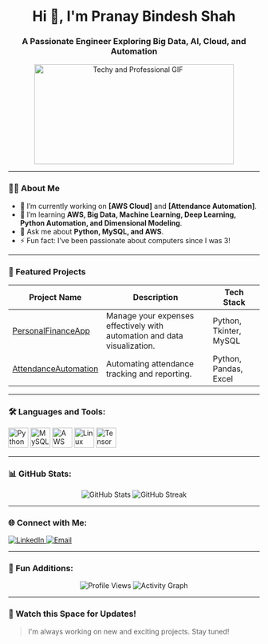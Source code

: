 <!--
**SPARTANX21/SPARTANX21** is a ✨ _special_ ✨ repository because its `README.md` (this file) appears on your GitHub profile.

Here are some ideas to get you started:

- 🔭 I’m currently working on ...
- 🌱 I’m currently learning ...
- 👯 I’m looking to collaborate on ...
- 🤔 I’m looking for help with ...
- 💬 Ask me about ...
- 📫 How to reach me: ...
- 😄 Pronouns: ...
- ⚡ Fun fact: ...
-->
<h1 align="center">Hi 👋, I'm Pranay Bindesh Shah</h1>
<h3 align="center">A Passionate Engineer Exploring Big Data, AI, Cloud, and Automation</h3>

<div align="center">
  <img src="https://media.giphy.com/media/iIqmM5tTjmpOB9mpbn/giphy.gif" width="400" height="200" alt="Techy and Professional GIF"/>
</div>



---

### 👨‍💻 About Me
- 🔭 I’m currently working on **[AWS Cloud]** and **[Attendance Automation]**.
- 🌱 I’m learning **AWS, Big Data, Machine Learning, Deep Learning, Python Automation, and Dimensional Modeling**.
- 💬 Ask me about **Python, MySQL, and AWS**.
- ⚡ Fun fact: I’ve been passionate about computers since I was 3!

---

### 🚀 Featured Projects
| Project Name     | Description                                     | Tech Stack         |
|-------------------|-------------------------------------------------|--------------------|
| [PersonalFinanceApp](https://github.com/SPARTANX21/PersonalFinanceApp) | Manage your expenses effectively with automation and data visualization. | Python, Tkinter, MySQL |
| [AttendanceAutomation](https://github.com/SPARTANX21/AttendanceAutomation) | Automating attendance tracking and reporting. | Python, Pandas, Excel |

---

### 🛠️ Languages and Tools:
<p align="left">
  <img src="https://cdn.jsdelivr.net/gh/devicons/devicon/icons/python/python-original.svg" alt="Python" width="40" height="40"/>
  <img src="https://cdn.jsdelivr.net/gh/devicons/devicon/icons/mysql/mysql-original.svg" alt="MySQL" width="40" height="40"/>
  <img src="https://cdn.jsdelivr.net/gh/devicons/devicon/icons/amazonwebservices/amazonwebservices-original.svg" alt="AWS" width="40" height="40"/>
  <img src="https://cdn.jsdelivr.net/gh/devicons/devicon/icons/linux/linux-original.svg" alt="Linux" width="40" height="40"/>
  <img src="https://cdn.jsdelivr.net/gh/devicons/devicon/icons/tensorflow/tensorflow-original.svg" alt="TensorFlow" width="40" height="40"/>
</p>

---

### 📊 GitHub Stats:
<p align="center">
  <img src="https://github-readme-stats.vercel.app/api?username=SPARTANX21&show_icons=true&theme=tokyonight" alt="GitHub Stats" />
  <img src="https://github-readme-streak-stats.herokuapp.com/?user=SPARTANX21&theme=tokyonight" alt="GitHub Streak" />
</p>

---

### 🌐 Connect with Me:
<p align="left">
  <a href="https://www.linkedin.com/in/shahpranay57/" target="_blank">
    <img src="https://img.shields.io/badge/LinkedIn-blue?style=for-the-badge&logo=linkedin" alt="LinkedIn" />
  </a>
  <a href="mailto:panushah57@gmail.com" target="_blank">
    <img src="https://img.shields.io/badge/Email-red?style=for-the-badge&logo=gmail" alt="Email" />
  </a>
</p>

---

### 🌟 Fun Additions:
<p align="center">
  <img src="https://visitor-badge.laobi.icu/badge?page_id=SPARTANX21" alt="Profile Views" />
  <img src="https://github.com/SPARTANX21/github-readme-activity-graph/blob/main/demo.svg" alt="Activity Graph"/>
</p>

---

### 🎥 Watch this Space for Updates!
> I'm always working on new and exciting projects. Stay tuned!
